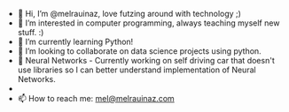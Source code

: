 - 👋 Hi, I’m @melrauinaz, love futzing around with technology ;)
- 👀 I’m interested in computer programming, always teaching myself new stuff. :)
- 🌱 I’m currently learning Python!
- 💞️ I’m looking to collaborate on data science projects using python.
- 🌱 Neural Networks - Currently working on self driving car that doesn't use libraries so I can better understand implementation of Neural Networks.
- 
- 📫 How to reach me: mel@melrauinaz.com

<!---
melrauinaz/melrauinaz is a ✨ special ✨ repository because its `README.md` (this file) appears on your GitHub profile.
You can click the Preview link to take a look at your changes.
--->
